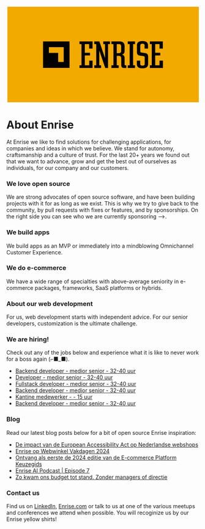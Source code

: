 <p align="center"><a href="https://enrise.com" target="_blank"><img src="https://github.com/enrise/.github/blob/master/images/logo.png?raw=true"></a></p>

# About Enrise

At Enrise we like to find solutions for challenging applications, for companies and ideas in which we believe. We stand for autonomy, craftsmanship and a culture of trust. For the last 20+ years we found out that we want to advance, grow and get the best out of ourselves as individuals, for our company and our customers.

### We love open source

We are strong advocates of open source software, and have been building projects with it for as long as we exist.
This is why we try to give back to the community, by pull requests with fixes or features, and by sponsorships.
On the right side you can see who we are currently sponsoring -->.

### We build apps
We build apps as an MVP or immediately into a mindblowing Omnichannel Customer Experience.

### We do e-commerce
We have a wide range of specialties with above-average seniority in e-commerce packages, frameworks, SaaS platforms or hybrids.

### About our web development
For us, web development starts with independent advice. For our senior developers, customization is the ultimate challenge.

### We are hiring!

Check out any of the jobs below and experience what it is like to never work for a boss again (⌐■_■).

<!-- JOB-LIST:START -->
- [Backend developer - medior senior - 32-40 uur](https://jobs.enrise.com/backend-developer)
- [Developer - medior senior - 32-40 uur](https://jobs.enrise.com/fullstack-developer-team-hubble/nl)
- [Fullstack developer - medior senior - 32-40 uur](https://jobs.enrise.com/fullstack-developer-team-motivo/nl)
- [Backend developer - medior senior - 32-40 uur](https://jobs.enrise.com/backend-developer-team-motivo-2/nl)
- [Kantine medewerker -  - 15 uur](https://jobs.enrise.com/kantine-medewerker/nl)
- [Backend developer - medior senior - 32-40 uur](https://jobs.enrise.com/backend-developer-team-enigma/nl?token=7dff2b3adb1a1555ee5d26d0dbad1722)
<!-- JOB-LIST:END -->

### Blog

Read our latest blog posts below for a bit of open source Enrise inspiration:

<!-- POST-LIST:START -->
- [De impact van de European Accessibility Act op Nederlandse webshops](https://enrise.com/2024/02/de-impact-van-de-european-accessibility-act-op-nederlandse-webshops/)
- [Enrise op Webwinkel Vakdagen 2024](https://enrise.com/2024/01/enrise-op-webwinkel-vakdagen-2024/)
- [Ontvang als eerste de 2024 editie van de E-commerce Platform Keuzegids](https://enrise.com/2024/01/ecommerce-platform-keuzegids-2024-wachtlijst/)
- [Enrise AI Podcast | Episode 7](https://enrise.com/2024/01/enrise-ai-podcast-episode-7/)
- [Zo kwam ons budget tot stand. Zonder managers of directie](https://enrise.com/2023/12/zo-kwam-ons-budget-2024-tot-stand-zonder-managers-of-directie/)
<!-- POST-LIST:END -->

### Contact us

Find us on <a href="https://www.linkedin.com/company/enrise/" target="_blank">LinkedIn</a>, <a href="https://enrise.com" target="_blank">Enrise.com</a> or talk to us at one of the various meetups and conferences we attend when possible. You will recoginize us by our Enrise yellow shirts!
